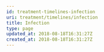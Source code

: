 ```yaml
---
id: treatment-timelines-infection
uri: treatment/timelines/infection
title: Infection
type: page
updated_at: 2018-08-18T16:31:27Z
created_at: 2018-08-18T16:31:27Z
---
```


